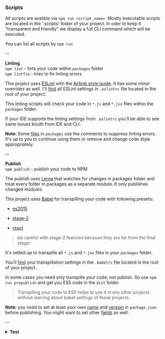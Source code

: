 
### Scripts

All scripts are avalible via `npm run <script_name>`. Mostly executable scripts are located in the '.scripts' folder of your project. In oder to keep it "transparent and friendly" we display a full CLI command which will be executed.

You can list all scripts by `npm run`

--

<b>Linting</b> <br> `npm lint` - lints your code within `packages` folder <br> `npm lintfix` - tries to fix linting errors <br>

This project uses [ESLint](https://github.com/eslint/eslint) with the [Airbnb style guide](https://github.com/airbnb/javascript). It has some minor overrides as well. I'll [find](https://github.com/sm-react/react-theming/blob/master/.eslintrc) all ESLint settings in `.eslintrc` file located in the root of your project. 
  
This linting scripts will check your code in `*.js` and `*.jsx` files within the `packages` folder.
  
If your IDE supports the linting settings from `.eslintrc` you'll be able to see same issues bouth from IDE and CLI.

**Note**: Some [files](https://github.com/sm-react/react-theming/blob/master/src/Intro.jsx#L1-L2) in `packages` use the comments to suppress linting errors. It's up to you to continue using them or remove and change code style appropriately.

--

<b>Publish</b> <br> `npm publish` - publish your code to NPM<br>

The publish uses [Lerna](https://github.com/lerna/lerna) that watches for changes in packages folder and treat every folder in packages as a separate module. It only publishes changed modules

This project uses [Babel](https://github.com/babel/babel) for transpilling your code with following presets:

- [es2015](http://babeljs.io/docs/plugins/preset-es2015/)

- [stage-2](http://babeljs.io/docs/plugins/preset-stage-2/)

- [react](http://babeljs.io/docs/plugins/preset-react/)

>be careful with stage-2 features because they are far from the final stage!

It's setted up to transpille all `*.js` and `*.jsx` files in your `packages` folder.

You'll [find](https://github.com/sm-react/react-theming/blob/master/.babelrc) your transpillation settings in the `.babelrc` file located in the root of your project.

In some cases you need only transpille your code, not publish. So use `npm run prepublish` and get you ES5 code in the `dist` folder.

>Transplling your code to ES5 helps to use it in any other projects without warring about babel settings of these projects.
 
**Note**: you need to set at least your own [name](https://github.com/sm-react/react-theming/blob/master/package.json#L2) and [version](https://github.com/sm-react/react-theming/blob/master/package.json#L3) in `package.json` before publishing. You might want to set other [fields](https://docs.npmjs.com/files/package.json) as well. 

--

<details>
  <summary>
    <b>Test</b>
  </summary>
   TODO :P
</details>

